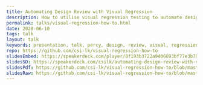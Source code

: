 ```yaml
---
title: Automating Design Review with Visual Regression
description: How to utilise visual regression testing to automate design review (UAT) within your organisation
permalink: talks/visual-regression-how-to.html
date: 2020-06-10
tags: talk
layout: talk
keywords: presentation, talk, percy, design, review, visual, regression
repo: https://github.com/csi-lk/visual-regression-how-to
slidesEmbed: https://speakerdeck.com/player/8f193b3722a9406893bf77e3b709db4f
slidesSD: https://speakerdeck.com/csilk/automating-design-review-with-visual-regression
slidesPdf: https://github.com/csi-lk/visual-regression-how-to/blob/master/talk/automating-design-review-with-visual-regression.pdf
slidesRaw: https://github.com/csi-lk/visual-regression-how-to/blob/master/talk/automating-design-review-with-visual-regression-raw-md
---
```

